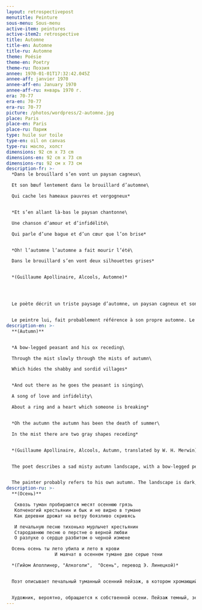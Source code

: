 ```yaml
---
layout: retrospectivepost
menutitle: Peinture
sous-menu: Sous-menu
active-item: peintures
active-item2: retrospective
title: Automne
title-en: Automne
title-ru: Automne
theme: Poésie
theme-en: Poetry
theme-ru: Поэзия
annee: 1970-01-01T17:32:42.045Z
annee-aff: janvier 1970
annee-aff-en: January 1970
annee-aff-ru: январь 1970 г.
era: 70-77
era-en: 70-77
era-ru: 70-77
picture: /photos/wordpress/2-automne.jpg
place: Paris
place-en: Paris
place-ru: Париж
type: huile sur toile
type-en: oil on canvas
type-ru: масло, холст
dimensions: 92 cm x 73 cm
dimensions-en: 92 cm x 73 cm
dimensions-ru: 92 см x 73 см
description-fr: >-
  *Dans le brouillard s’en vont un paysan cagneux\

  Et son bœuf lentement dans le brouillard d’automne\

  Qui cache les hameaux pauvres et vergogneux*


  *Et s’en allant là-bas le paysan chantonne\

  Une chanson d’amour et d’infidélité\

  Qui parle d’une bague et d’un cœur que l’on brise*


  *Oh! l’automne l’automne a fait mourir l’été\

  Dans le brouillard s’en vont deux silhouettes grises*


  *(Guillaume Apollinaire, Alcools, Automne)*




  Le poète décrit un triste paysage d’automne, un paysan cagneux et son bœuf suivent la route dans le brouillard, il pleure un amour perdu.


  Le peintre lui, fait probablement référence à son propre automne. Le paysage est sombre, le sol est terreux, recouvert de feuilles brunes et rouges. Le paysan et en bas du tableau, il a les bras écartés (un bleu, un rouge), il est derrière son bœuf à la croupe noire. On aperçoit au loin les hameaux noirs sur fond de ciel vert. Le soleil est rouge sang.
description-en: >-
  **(Autumn)** 


  *A bow-legged peasant and his ox receding\

  Through the mist slowly through the mists of autumn\

  Which hides the shabby and sordid villages*


  *And out there as he goes the peasant is singing\

  A song of love and infidelity\

  About a ring and a heart which someone is breaking*


  *Oh the autumn the autumn has been the death of summer\

  In the mist there are two gray shapes receding*


  *(Guillaume Apollinaire, Alcools, Autumn, translated by W. H. Merwin)*


  The poet describes a sad misty autumn landscape, with a bow-legged peasant following his ox and weeping for a lost love. 


  The painter probably refers to his own autumn. The landscape is dark, the ground is earthy, littered with brown and red leaves. The peasant at the bottom of the painting has his arms outstretched (one blue, one red), he is behind his black-rumped ox. One can see in the distance the black hamlets against a filthy green and grey sky with a large blood-red sun.
description-ru: >-
  **(Осень)**

   Сквозь туман пробираются месят осеннюю грязь
   Колченогий крестьянин и бык и не видно в тумане
   Как деревни дрожат на ветру боязливо скривясь

   И печальную песню тихонько мурлычет крестьянин
   Стародавнюю песню о перстне о верной любви
   О разлуке о сердце разбитом о черной измене

  Осень осень ты лето убила и лето в крови
                  И маячат в осеннем тумане две серые тени

  *(Гийом Аполлинер, "Алкоголи",  "Осень", перевод Э. Линецкой)*


  Поэт описывает печальный туманный осенний пейзаж, в котором хромающий крестьянин идет за своим быком и оплакивает потерянную любовь.


  Художник, вероятно, обращается к собственной осени. Пейзаж темный, земля серая, усеяна коричневыми и красными листьями. Крестьянин (фигура внизу картины) протягивает руки (одна синяя, одна красная); мы отчетливо видим и черного быка. Вдалеке видны черные деревушки на фоне грязного зелено-серого неба с большим кроваво-красным солнцем.
---
```


